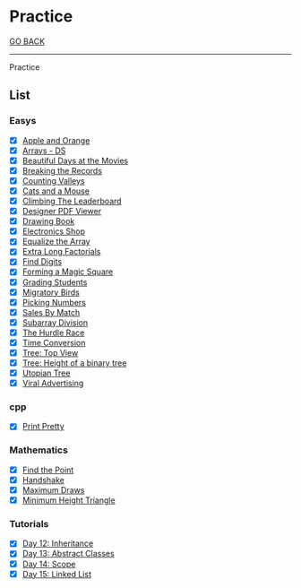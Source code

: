 # Practice

[GO BACK](../../README.md)

___

Practice

## List

### Easys

* [x] [Apple and Orange](./Apple-And-Orange/README.md)
* [x] [Arrays - DS](./Arrays-DS/README.md)
* [x] [Beautiful Days at the Movies](./Beautiful-Days-At-The-Movies/README.md)
* [x] [Breaking the Records](./Breaking-The-Records/README.md)
* [x] [Counting Valleys](./Counting-Valleys/README.md)
* [x] [Cats and a Mouse](./Cats-And-a-Mouse/README.md)
* [x] [Climbing The Leaderboard](./Climbing-The-Leaderboard/README.md)
* [x] [Designer PDF Viewer](./Designer-PDF-Viewer/README.md)
* [x] [Drawing Book](./Drawing-Book/README.md)
* [x] [Electronics Shop](./Electronics-Shop/README.md)
* [x] [Equalize the Array](./Equalize-The-Array/README.md)
* [x] [Extra Long Factorials](./Extra-Long-Factorials/README.md)
* [x] [Find Digits](./Find-Digits/README.md)
* [x] [Forming a Magic Square](./Forming-A-Magic-Square/README.md)
* [x] [Grading Students](./Grading-Students/README.md)
* [x] [Migratory Birds](./Migratory-Birds/README.md)
* [x] [Picking Numbers](./Picking-Numbers/picking-numbers.cpp)
* [x] [Sales By Match](./Sales-By-Match/README.md)
* [x] [Subarray Division](./Subarray-Division/README.md)
* [x] [The Hurdle Race](./The-Hurdle-Race/README.md)
* [x] [Time Conversion](./Time-Conversion/README.md)
* [x] [Tree: Top View](./Tree_Top-View/README.md)
* [x] [Tree: Height of a binary tree](./Tree_Height-of-a-Binary-Tree/README.md)
* [x] [Utopian Tree](./Utopian-Tree/README.md)
* [x] [Viral Advertising](./Viral-Advertising/README.md)

### cpp

* [x] [Print Pretty](./cpp-Print-Pretty/README.md)

### Mathematics

* [x] [Find the Point](./mathematics-Find-The-Point/README.md)
* [x] [Handshake](./mathematics-Handshake/README.md)
* [x] [Maximum Draws](./mathematics-Maximum-Draws/README.md)
* [x] [Minimum Height Triangle](./mathematics-Minimum-Height-Triangle/README.md)

### Tutorials

* [x] [Day 12: Inheritance](./tutorials-Day12_Inheritance/README.md)
* [x] [Day 13: Abstract Classes](./tutorials-Day13_Abstract-Classes/README.md)
* [x] [Day 14: Scope](./tutorials-Day14_Scope/README.md)
* [x] [Day 15: Linked List](./tutorials-Day15_Linked-List/README.md)
